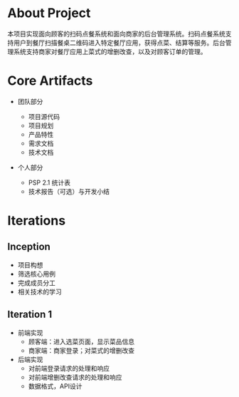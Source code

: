 # About Project
本项目实现面向顾客的扫码点餐系统和面向商家的后台管理系统。扫码点餐系统支持用户到餐厅扫描餐桌二维码进入特定餐厅应用，获得点菜、结算等服务。后台管理系统支持商家对餐厅应用上菜式的增删改查，以及对顾客订单的管理。

# Core Artifacts
* 团队部分
  * 项目源代码
  * 项目规划
  * 产品特性
  * 需求文档
  * 技术文档
  
* 个人部分
  * PSP 2.1 统计表
  * 技术报告（可选）与开发小结

# Iterations
## Inception
* 项目构想
* 筛选核心用例
* 完成成员分工
* 相关技术的学习

## Iteration 1
* 前端实现
  * 顾客端：进入选菜页面，显示菜品信息
  * 商家端：商家登录；对菜式的增删改查
* 后端实现
  * 对前端登录请求的处理和响应
  * 对前端增删改查请求的处理和响应
  * 数据格式，API设计
